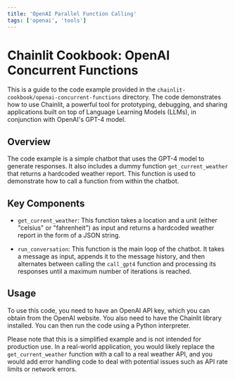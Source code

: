 ```yaml
---
title: 'OpenAI Parallel Function Calling'
tags: ['openai', 'tools']
---
```


# Chainlit Cookbook: OpenAI Concurrent Functions

This is a guide to the code example provided in the `chainlit-cookbook/openai-concurrent-functions` directory. The code demonstrates how to use Chainlit, a powerful tool for prototyping, debugging, and sharing applications built on top of Language Learning Models (LLMs), in conjunction with OpenAI's GPT-4 model.

## Overview

The code example is a simple chatbot that uses the GPT-4 model to generate responses. It also includes a dummy function `get_current_weather` that returns a hardcoded weather report. This function is used to demonstrate how to call a function from within the chatbot.

## Key Components

- `get_current_weather`: This function takes a location and a unit (either "celsius" or "fahrenheit") as input and returns a hardcoded weather report in the form of a JSON string.

- `run_conversation`: This function is the main loop of the chatbot. It takes a message as input, appends it to the message history, and then alternates between calling the `call_gpt4` function and processing its responses until a maximum number of iterations is reached.

## Usage

To use this code, you need to have an OpenAI API key, which you can obtain from the OpenAI website. You also need to have the Chainlit library installed. You can then run the code using a Python interpreter.

Please note that this is a simplified example and is not intended for production use. In a real-world application, you would likely replace the `get_current_weather` function with a call to a real weather API, and you would add error handling code to deal with potential issues such as API rate limits or network errors.
